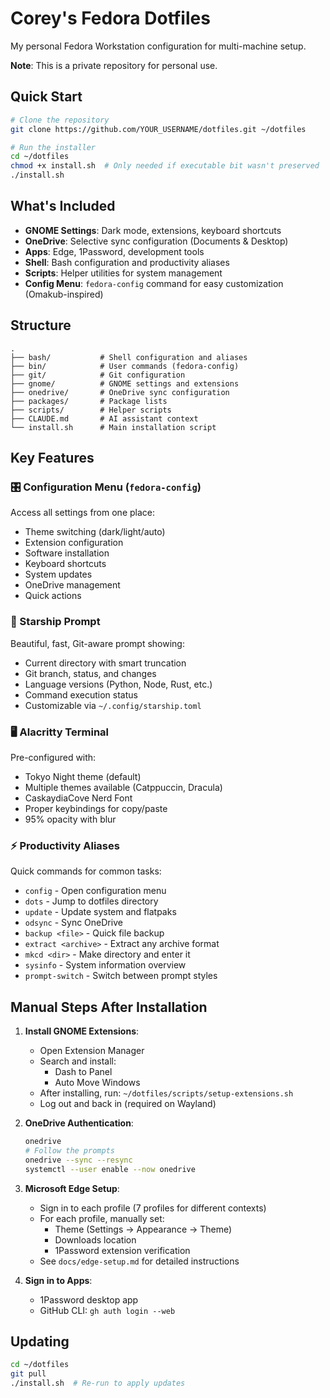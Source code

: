 # Corey's Fedora Dotfiles

My personal Fedora Workstation configuration for multi-machine setup.

**Note**: This is a private repository for personal use.

## Quick Start

```bash
# Clone the repository
git clone https://github.com/YOUR_USERNAME/dotfiles.git ~/dotfiles

# Run the installer
cd ~/dotfiles
chmod +x install.sh  # Only needed if executable bit wasn't preserved
./install.sh
```

## What's Included

- **GNOME Settings**: Dark mode, extensions, keyboard shortcuts
- **OneDrive**: Selective sync configuration (Documents & Desktop)
- **Apps**: Edge, 1Password, development tools
- **Shell**: Bash configuration and productivity aliases
- **Scripts**: Helper utilities for system management
- **Config Menu**: `fedora-config` command for easy customization (Omakub-inspired)

## Structure

```
.
├── bash/           # Shell configuration and aliases
├── bin/            # User commands (fedora-config)
├── git/            # Git configuration
├── gnome/          # GNOME settings and extensions
├── onedrive/       # OneDrive sync configuration
├── packages/       # Package lists
├── scripts/        # Helper scripts
├── CLAUDE.md       # AI assistant context
└── install.sh      # Main installation script
```

## Key Features

### 🎛️ Configuration Menu (`fedora-config`)
Access all settings from one place:
- Theme switching (dark/light/auto)
- Extension configuration
- Software installation
- Keyboard shortcuts
- System updates
- OneDrive management
- Quick actions

### 🚀 Starship Prompt
Beautiful, fast, Git-aware prompt showing:
- Current directory with smart truncation
- Git branch, status, and changes
- Language versions (Python, Node, Rust, etc.)
- Command execution status
- Customizable via `~/.config/starship.toml`

### 🖥️ Alacritty Terminal
Pre-configured with:
- Tokyo Night theme (default)
- Multiple themes available (Catppuccin, Dracula)
- CaskaydiaCove Nerd Font
- Proper keybindings for copy/paste
- 95% opacity with blur

### ⚡ Productivity Aliases
Quick commands for common tasks:
- `config` - Open configuration menu
- `dots` - Jump to dotfiles directory
- `update` - Update system and flatpaks
- `odsync` - Sync OneDrive
- `backup <file>` - Quick file backup
- `extract <archive>` - Extract any archive format
- `mkcd <dir>` - Make directory and enter it
- `sysinfo` - System information overview
- `prompt-switch` - Switch between prompt styles

## Manual Steps After Installation

1. **Install GNOME Extensions**:
   - Open Extension Manager
   - Search and install: 
     - Dash to Panel
     - Auto Move Windows
   - After installing, run: `~/dotfiles/scripts/setup-extensions.sh`
   - Log out and back in (required on Wayland)

2. **OneDrive Authentication**:
   ```bash
   onedrive
   # Follow the prompts
   onedrive --sync --resync
   systemctl --user enable --now onedrive
   ```

3. **Microsoft Edge Setup**:
   - Sign in to each profile (7 profiles for different contexts)
   - For each profile, manually set:
     - Theme (Settings → Appearance → Theme)
     - Downloads location
     - 1Password extension verification
   - See `docs/edge-setup.md` for detailed instructions

4. **Sign in to Apps**:
   - 1Password desktop app
   - GitHub CLI: `gh auth login --web`

## Updating

```bash
cd ~/dotfiles
git pull
./install.sh  # Re-run to apply updates
```